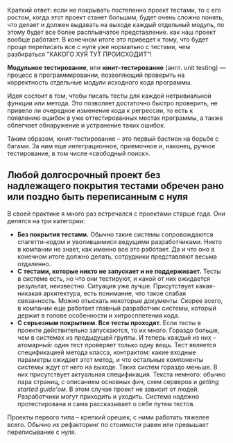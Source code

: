 
Краткий ответ: если не покрывать постепенно проект тестами, то с его ростом, когда этот проект станет большим, будет очень сложно понять, что делает и должен выдавать на выходе каждый отдельный модуль, по этому будет все более расплывчатое представление. как наш проект вообще работает. В конечном итоге это приведет к тому, что будет проще переписать все с нуля уже нормально с тестами, чем разбираться "КАКОГО ХУЯ ТУТ ПРОИСХОДИТ"!

**Модульное тестирование**, или **юнит-тестирование** (англ. unit testing) — процесс в программировании, позволяющий проверить на корректность отдельные модули исходного кода программы.  
  
Идея состоит в том, чтобы писать тесты для каждой нетривиальной функции или метода. Это позволяет достаточно быстро проверить, не привело ли очередное изменение кода к регрессии, то есть к появлению ошибок в уже оттестированных местах программы, а также облегчает обнаружение и устранение таких ошибок.

Таким образом, юнит-тестирование – это первый бастион на борьбе с багами. За ним еще интеграционное, приемочное и, наконец, ручное тестирование, в том числе «свободный поиск».

## Любой долгосрочный проект без надлежащего покрытия тестами обречен рано или поздно быть переписанным с нуля

В своей практике я много раз встречался с проектами старше года. Они делятся на три категории:  

- **Без покрытия тестами.** Обычно такие системы сопровождаются спагетти-кодом и уволившимися ведущими разработчиками. Никто в компании не знает, как именно все это работает. Да и что оно в конечном итоге должно делать, сотрудники представляют весьма отдаленно.
- **С тестами, которые никто не запускает и не поддерживает.** Тесты в системе есть, но что они тестируют, и какой от них ожидается результат, неизвестно. Ситуация уже лучше. Присутствует какая-никакая архитектура, есть понимание, что такое слабая связанность. Можно отыскать некоторые документы. Скорее всего, в компании еще работает главный разработчик системы, который держит в голове особенности и хитросплетения кода.
- **С серьезным покрытием. Все тесты проходят.** Если тесты в проекте действительно запускаются, то их много. Гораздо больше, чем в системах из предыдущей группы. И теперь каждый из них – атомарный: один тест проверяет только одну вещь. Тест является спецификацией метода класса, контрактом: какие входные параметры ожидает этот метод, и что остальные компоненты системы ждут от него на выходе. Таких систем гораздо меньше. В них присутствует актуальная спецификация. Текста немного: обычно пара страниц, с описанием основных фич, схем серверов и _getting started guide’ом_. В этом случае проект не зависит от людей. Разработчики могут приходить и уходить. Система надежно протестирована и сама рассказывает о себе путем тестов.

Проекты первого типа – крепкий орешек, с ними работать тяжелее всего. Обычно их рефакторинг по стоимости равен или превышает переписывание с нуля.


